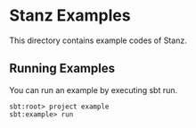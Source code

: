 # Stanz Examples

This directory contains example codes of Stanz.

## Running Examples
You can run an example by executing sbt run.

```
sbt:root> project example
sbt:example> run
```
